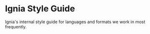 # Ignia Style Guide
Ignia's internal style guide for languages and formats we work in most frequently. 
